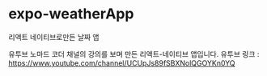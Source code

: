 # expo-weatherApp
리액트 네이티브로만든 날짜 앱

유투브 노마드 코더 채널의 강의를 보며 만든 리액트-네이티브 앱입니다.
유투브 링크 : https://www.youtube.com/channel/UCUpJs89fSBXNolQGOYKn0YQ
